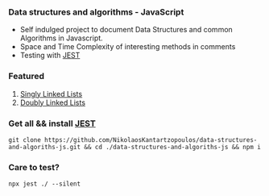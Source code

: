 ### Data structures and algorithms - JavaScript

  - Self indulged project to document Data Structures and common Algorithms in Javascript.
  - Space and Time Complexity of interesting methods in comments
  - Testing with [JEST](https://jestjs.io/)
  
### Featured

1) [Singly Linked Lists](https://github.com/NikolaosKantartzopoulos/data-structures-and-algorithms-js/tree/main/singly-linked-lists)
2) [Doubly Linked Lists](https://github.com/NikolaosKantartzopoulos/data-structures-and-algorithms-js/tree/main/doubly-linked-lists)
  
  
### Get all && install [JEST](https://jestjs.io/)

  
  ```
  git clone https://github.com/NikolaosKantartzopoulos/data-structures-and-algoriths-js.git && cd ./data-structures-and-algoriths-js && npm i
  ```

### Care to test?

```
npx jest ./ --silent
```

